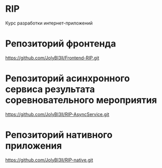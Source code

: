 # RIP
Курс разработки интернет-приложений 
# Репозиторий фронтенда
https://github.com/JolyBI3ll/Frontend-RIP.git
# Репозиторий асинхронного сервиса результата соревновательного мероприятия
https://github.com/JolyBI3ll/RIP-AsyncService.git
# Репозиторий нативного приложения
https://github.com/JolyBI3ll/RIP-native.git
